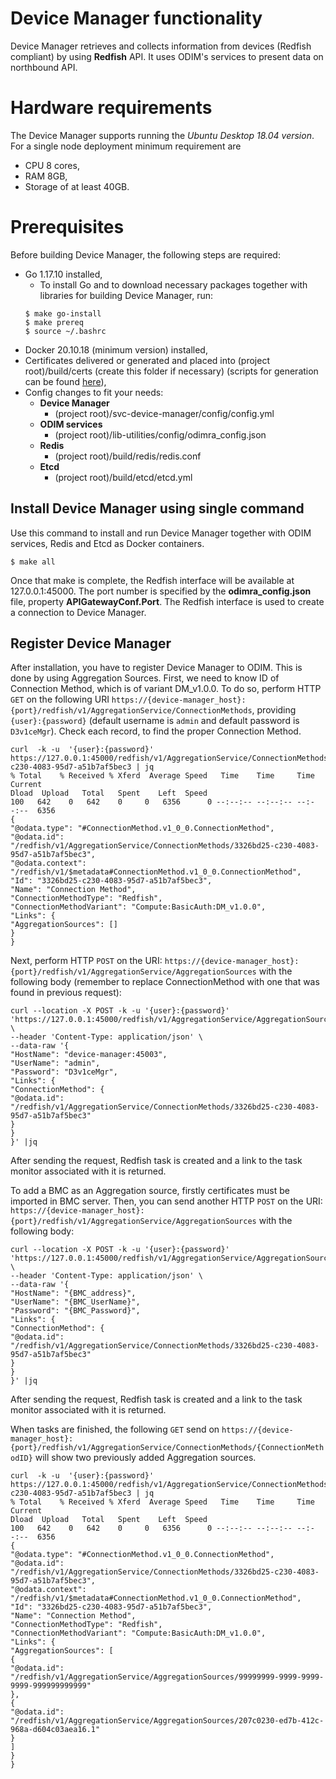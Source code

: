 <!--
Edgecore DeviceManager
Copyright 2020-2021 Edgecore Networks, Inc.

Licensed to the Apache Software Foundation (ASF) under one
or more contributor license agreements. See the NOTICE file
distributed with this work for additional information
regarding copyright ownership. The ASF licenses this file
to you under the Apache License, Version 2.0 (the
"License"); you may not use this file except in compliance
with the License. You may obtain a copy of the License at

http://www.apache.org/licenses/LICENSE-2.0

Unless required by applicable law or agreed to in writing,
software distributed under the License is distributed on an
"AS IS" BASIS, WITHOUT WARRANTIES OR CONDITIONS OF ANY
KIND, either express or implied. See the License for the
specific language governing permissions and limitations
under the License.

-->

# Device Manager functionality
Device Manager retrieves and collects information from devices (Redfish compliant) by using **Redfish** API.
It uses ODIM's services to present data on northbound API.

# Hardware requirements
The Device Manager supports running the *Ubuntu Desktop 18.04 version*. For a single node deployment minimum requirement are
- CPU 8 cores,
- RAM 8GB,
- Storage of at least 40GB.

# Prerequisites
Before building Device Manager, the following steps are required:
- Go 1.17.10 installed,
  - To install Go and to download necessary packages together with libraries for building Device Manager, run:
  ```shell
  $ make go-install
  $ make prereq
  $ source ~/.bashrc
  ```
- Docker 20.10.18 (minimum version) installed,
- Certificates delivered or generated and placed into (project root)/build/certs (create this folder if necessary) (scripts for generation can be found [here](https://github.com/ODIM-Project/ODIM/tree/main/build/cert_generator)),
- Config changes to fit your needs:
  - **Device Manager**
    - (project root)/svc-device-manager/config/config.yml
  - **ODIM services**
    - (project root)/lib-utilities/config/odimra_config.json
  - **Redis**
    - (project root)/build/redis/redis.conf
  - **Etcd**
    - (project root)/build/etcd/etcd.yml

## Install Device Manager using single command
Use this command to install and run Device Manager together with ODIM services, Redis and Etcd as Docker containers.

```shell
$ make all
```

Once that make is complete, the Redfish interface will be available at 127.0.0.1:45000. The port number is specified by the **odimra_config.json** file, property **APIGatewayConf.Port**. The Redfish interface is used to create a connection to Device Manager.

## Register Device Manager
After installation, you have to register Device Manager to ODIM. This is done by using Aggregation Sources.
First, we need to know ID of Connection Method, which is of variant DM_v1.0.0. To do so, perform HTTP `GET`
on the following URI `https://{device-manager_host}:{port}/redfish/v1/AggregationService/ConnectionMethods`, 
providing `{user}:{password}` (default username is `admin` and default password is `D3v1ceMgr`).
Check each record, to find the proper Connection Method.

```shell
curl  -k -u  '{user}:{password}' https://127.0.0.1:45000/redfish/v1/AggregationService/ConnectionMethods/3326bd25-c230-4083-95d7-a51b7af5bec3 | jq
% Total    % Received % Xferd  Average Speed   Time    Time     Time  Current
Dload  Upload   Total   Spent    Left  Speed
100   642    0   642    0     0   6356      0 --:--:-- --:--:-- --:--:--  6356
{
"@odata.type": "#ConnectionMethod.v1_0_0.ConnectionMethod",
"@odata.id": "/redfish/v1/AggregationService/ConnectionMethods/3326bd25-c230-4083-95d7-a51b7af5bec3",
"@odata.context": "/redfish/v1/$metadata#ConnectionMethod.v1_0_0.ConnectionMethod",
"Id": "3326bd25-c230-4083-95d7-a51b7af5bec3",
"Name": "Connection Method",
"ConnectionMethodType": "Redfish",
"ConnectionMethodVariant": "Compute:BasicAuth:DM_v1.0.0",
"Links": {
"AggregationSources": []
}
}
```

Next, perform HTTP `POST` on the URI: `https://{device-manager_host}:{port}/redfish/v1/AggregationService/AggregationSources`
with the following body (remember to replace ConnectionMethod with one that was found in previous request):

```shell
curl --location -X POST -k -u '{user}:{password}' 'https://127.0.0.1:45000/redfish/v1/AggregationService/AggregationSources' \
--header 'Content-Type: application/json' \
--data-raw '{
"HostName": "device-manager:45003",
"UserName": "admin",
"Password": "D3v1ceMgr",
"Links": {
"ConnectionMethod": {
"@odata.id": "/redfish/v1/AggregationService/ConnectionMethods/3326bd25-c230-4083-95d7-a51b7af5bec3"
}
}
}' |jq
```
After sending the request, Redfish task is created and a link to the task monitor associated with it is returned.

To add a BMC as an Aggregation source, firstly certificates must be imported in BMC server. Then, you can send another HTTP `POST` on the
URI: `https://{device-manager_host}:{port}/redfish/v1/AggregationService/AggregationSources` with the following body:
```shell
curl --location -X POST -k -u '{user}:{password}' 'https://127.0.0.1:45000/redfish/v1/AggregationService/AggregationSources' \
--header 'Content-Type: application/json' \
--data-raw '{
"HostName": "{BMC_address}",
"UserName": "{BMC_UserName}",
"Password": "{BMC_Password}",
"Links": {
"ConnectionMethod": {
"@odata.id": "/redfish/v1/AggregationService/ConnectionMethods/3326bd25-c230-4083-95d7-a51b7af5bec3"
}
}
}' |jq
```
After sending the request, Redfish task is created and a link to the task monitor associated with it is returned.

When tasks are finished, the following `GET` send on `https://{device-manager_host}:{port}/redfish/v1/AggregationService/ConnectionMethods/{ConnectionMethodID}` will show two previously added Aggregation sources.

```shell
curl  -k -u  '{user}:{password}' https://127.0.0.1:45000/redfish/v1/AggregationService/ConnectionMethods/3326bd25-c230-4083-95d7-a51b7af5bec3 | jq
% Total    % Received % Xferd  Average Speed   Time    Time     Time  Current
Dload  Upload   Total   Spent    Left  Speed
100   642    0   642    0     0   6356      0 --:--:-- --:--:-- --:--:--  6356
{
"@odata.type": "#ConnectionMethod.v1_0_0.ConnectionMethod",
"@odata.id": "/redfish/v1/AggregationService/ConnectionMethods/3326bd25-c230-4083-95d7-a51b7af5bec3",
"@odata.context": "/redfish/v1/$metadata#ConnectionMethod.v1_0_0.ConnectionMethod",
"Id": "3326bd25-c230-4083-95d7-a51b7af5bec3",
"Name": "Connection Method",
"ConnectionMethodType": "Redfish",
"ConnectionMethodVariant": "Compute:BasicAuth:DM_v1.0.0",
"Links": {
"AggregationSources": [
{
"@odata.id": "/redfish/v1/AggregationService/AggregationSources/99999999-9999-9999-9999-999999999999"
},
{
"@odata.id": "/redfish/v1/AggregationService/AggregationSources/207c0230-ed7b-412c-968a-d604c03aea16.1"
}
]
}
}
```